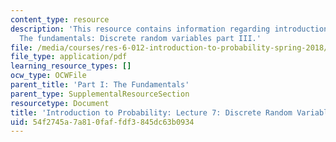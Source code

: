```yaml
---
content_type: resource
description: 'This resource contains information regarding introduction to probability:
  The fundamentals: Discrete random variables part III.'
file: /media/courses/res-6-012-introduction-to-probability-spring-2018/54f2745a7a810faffdf3845dc63b0934_MITRES_6_012S18_L07.pdf
file_type: application/pdf
learning_resource_types: []
ocw_type: OCWFile
parent_title: 'Part I: The Fundamentals'
parent_type: SupplementalResourceSection
resourcetype: Document
title: 'Introduction to Probability: Lecture 7: Discrete Random Variables Part III'
uid: 54f2745a-7a81-0faf-fdf3-845dc63b0934
---
```

